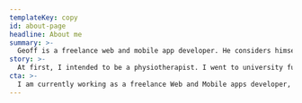 ```yaml
---
templateKey: copy
id: about-page
headline: About me
summary: >-
  Geoff is a freelance web and mobile app developer. He considers himself a 'forever student', always eager to both build his skills and tackle challenging problems. His passion for learning, creativity and technology informs his competitive advantage and numerous positive testimonials.
story: >-
  At first, I intended to be a physiotherapist. I went to university fully committed to doing just that. One thing led to another, two years went by and I was almost a fully-fledged freelance Frontend Developer. I had discovered my deep passion for technology and programming. I took a gap year to explore my passion and never looked back since. This fortunate turn of events has led me to develop websites for various clients, develop a successful SaaS product and publish an app to the play store.
cta: >-
  I am currently working as a freelance Web and Mobile apps developer, reach out to hello@geoffokumu.com to contact.
---
```

